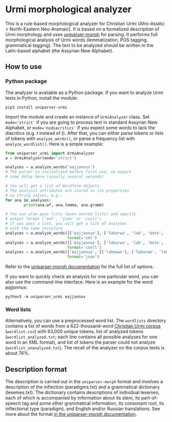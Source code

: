 # Urmi morphological analyzer

This is a rule-based morphological analyzer for Christian Urmi (Afro-Asiatic > North-Eastern Neo-Aramaic). It is based on a formalized description of Urmi morphology and uses [uniparser-morph](https://github.com/timarkh/uniparser-morph) for parsing. It performs full morphological analysis of Urmi words (lemmatization, POS tagging, grammatical tagging). The text to be analyzed should be written in the Latin-based alphabet (the Assyrian New Alphabet).

## How to use
### Python package
The analyzer is available as a Python package. If you want to analyze Urmi texts in Python, install the module:

```
pip3 install uniparser-urmi
```

Import the module and create an instance of ``UrmiAnalyzer`` class. Set ``mode='strict'`` if you are going to process text in standard Assyrian New Alphabet, or ``mode='nodiacritics'`` if you expect some words to lack the diacritics (e.g. *t* instead of *ṭ*). After that, you can either parse tokens or lists of tokens with ``analyze_words()``, or parse a frequency list with ``analyze_wordlist()``. Here is a simple example:

```python
from uniparser_urmi import UrmiAnalyzer
a = UrmiAnalyzer(mode='strict')

analyses = a.analyze_words('вajjannux')
# The parser is initialized before first use, so expect
# some delay here (usually several seconds)

# You will get a list of Wordform objects
# The analysis attributes are stored in its properties
# as string values, e.g.:
for ana in analyses:
        print(ana.wf, ana.lemma, ana.gramm)

# You can also pass lists (even nested lists) and specify
# output format ('xml', 'json' or 'conll')
# If you pass a list, you will get a list of analyses
# with the same structure
analyses = a.analyze_words([['вajjannux'], ['ʕəbarwo', 'lab', 'bote', '.']],
	                       format='xml')
analyses = a.analyze_words([['вajjannux'], ['ʕəbarwo', 'lab', 'bote', '.']],
	                       format='conll')
analyses = a.analyze_words(['вajjannux', [['laḥmawo'], ['ʕəbarwo', 'lab', 'bote', '.']]],
	                       format='json')
```

Refer to the [uniparser-morph documentation](https://uniparser-morph.readthedocs.io/en/latest/) for the full list of options.

If you want to quickly check an analysis for one particular word, you can also use the command-line interface. Here is an example for the word *вajjannux*:

```
python3 -m uniparser_urmi вajjannux
```

<!---
### Disambiguation
Apart from the analyzer, this repository contains a set of [Constraint Grammar](https://visl.sdu.dk/constraint_grammar.html) rules that can be used for partial disambiguation of analyzed Urmi texts. If you want to use them, set ``disambiguation=True`` when calling ``analyze_words``:

```python
analyses = a.analyze_words(['ʕəbarwo', 'lab', 'bote', '.'], disambiguate=True)
```

In order for this to work, you have to install the ``cg3`` executable separately. On Ubuntu/Debian, you can use ``apt-get``:

```
sudo apt-get install cg3
```

On Windows, download the binary and add the path to the ``PATH`` environment variable. See [the documentation](https://visl.sdu.dk/cg3/single/#installation) for other options.

Note that each time you call ``analyze_words()`` with ``disambiguate=True``, the CG grammar is loaded and compiled from scratch, which makes the analysis even slower. If you are analyzing a large text, it would make sense to pass the entire text contents in a single function call rather than do it sentence-by-sentence, for optimal performance.
-->

### Word lists
Alternatively, you can use a preprocessed word list. The ``wordlists`` directory contains a list of words from a 622-thousand-word [Christian Urmi corpus](https://neo-aramaic.web-corpora.net/index_en.html) (``wordlist.csv``) with 63,000 unique tokens, list of analyzed tokens (``wordlist_analyzed.txt``; each line contains all possible analyses for one word in an XML format), and list of tokens the parser could not analyze (``wordlist_unanalyzed.txt``). The recall of the analyzer on the corpus texts is about 76%.

## Description format
The description is carried out in the ``uniparser-morph`` format and involves a description of the inflection (paradigms.txt) and a grammatical dictionary (lexemes.txt). The dictionary contains descriptions of individual lexemes, each of which is accompanied by information about its stem, its part-of-speech tag and some other grammatical information, its consonant root, its inflectional type (paradigm), and English and/or Russian translations. See more about the format [in the uniparser-morph documentation](https://uniparser-morph.readthedocs.io/en/latest/format.html).
